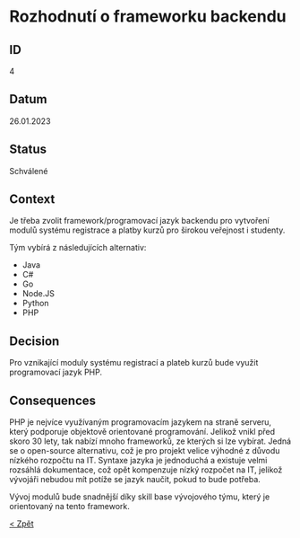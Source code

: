 # Rozhodnutí o frameworku backendu

## ID
4

## Datum
26.01.2023

## Status
Schválené

## Context
Je třeba zvolit framework/programovací jazyk backendu pro vytvoření modulů systému registrace a platby kurzů pro širokou veřejnost i studenty.

Tým vybírá z následujících alternativ:
- Java
- C#
- Go
- Node.JS
- Python
- PHP

## Decision
Pro vznikající moduly systému registrací a plateb kurzů bude využit programovací jazyk PHP.

## Consequences
PHP je nejvíce využívaným programovacím jazykem na straně serveru, který podporuje objektově orientované programování. Jelikož vnikl před skoro 30 lety,
tak nabízí mnoho frameworků, ze kterých si lze vybírat. Jedná se o open-source alternativu, což je pro projekt velice výhodné z důvodu nízkého rozpočtu
na IT. Syntaxe jazyka je jednoduchá a existuje velmi rozsáhlá dokumentace, což opět kompenzuje nízký rozpočet na IT, jelikož vývojáři nebudou mít
potíže se jazyk naučit, pokud to bude potřeba.

Vývoj modulů bude snadnější díky skill base vývojového týmu, který je orientovaný na tento framework.

[< Zpět](../ "Zpět do adresáře Monolit")
